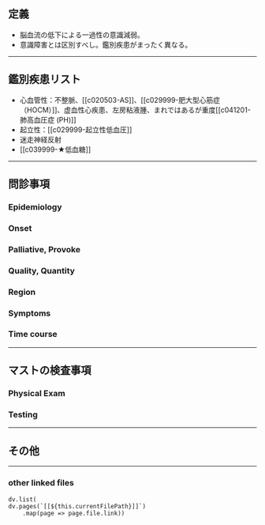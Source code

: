 ## 定義

- 脳血流の低下による一過性の意識減弱。
- 意識障害とは区別すべし。鑑別疾患がまったく異なる。
---
## 鑑別疾患リスト

- 心血管性：不整脈、[[c020503-AS]]、[[c029999-肥大型心筋症（HOCM）]]、虚血性心疾患、左房粘液腫、まれではあるが重度[[c041201-肺高血圧症 (PH)]]
- 起立性：[[c029999-起立性低血圧]]
- 迷走神経反射
- [[c039999-★低血糖]]
---
## 問診事項
### Epidemiology
### Onset
### Palliative, Provoke
### Quality, Quantity
### Region
### Symptoms
### Time course
---
## マストの検査事項
### Physical Exam
### Testing
---
## その他
---
### other linked files
```dataviewjs
dv.list(
dv.pages(`[[${this.currentFilePath}]]`)
	.map(page => page.file.link))
```
